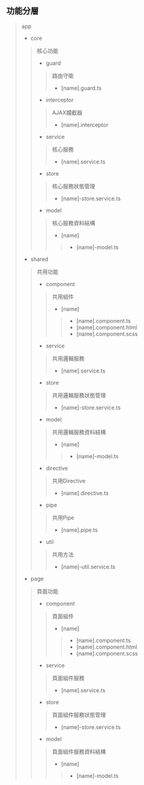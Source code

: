 ## 功能分層
> app
> * core
> > 核心功能
> > * guard
> > > 路由守衛
> > > * [name].guard.ts
> > * interceptor
> > > AJAX攔截器
> > > * [name].interceptor
> > * service
> > > 核心服務
> > > * [name].service.ts
> > * store
> > > 核心服務狀態管理
> > > * [name]-store.service.ts
> > * model
> > > 核心服務資料結構
> > > * [name]
> > > > * [name]-model.ts
> * shared
> > 共用功能
> > * component
> > > 共用組件
> > > * [name]
> > > > * [name].component.ts
> > > > * [name].component.html
> > > > * [name].component.scss
> > * service
> > > 共用邏輯服務
> > > * [name].service.ts
> > * store
> > > 共用邏輯服務狀態管理
> > > * [name]-store.service.ts
> > * model
> > > 共用邏輯服務資料結構
> > > * [name]
> > > > * [name]-model.ts
> > * directive
> > > 共用Directive
> > > * [name].directive.ts
> > * pipe
> > > 共用Pipe
> > > * [name].pipe.ts
> > * util
> > > 共用方法
> > > * [name]-util.service.ts
> * page
> > 頁面功能
> > * component
> > > 頁面組件
> > > * [name]
> > > > * [name].component.ts
> > > > * [name].component.html
> > > > * [name].component.scss
> > * service
> > > 頁面組件服務
> > > * [name].service.ts
> > * store
> > > 頁面組件服務狀態管理
> > > * [name]-store.service.ts
> > * model
> > > 頁面組件服務資料結構
> > > * [name]
> > > > * [name]-model.ts

